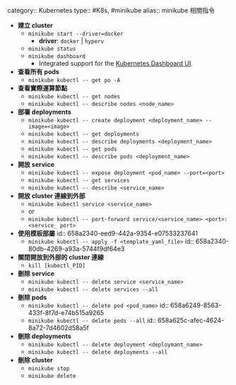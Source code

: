 category:: Kubernetes
type:: #K8s, #minikube
alias:: minikube 相關指令

- **建立 cluster**
	- `minikube start --driver=docker`
		- **driver**: `docker` | `hyperv`
	- `minikube status`
	- `minikube dashboard`
		- Integrated support for the [Kubernetes Dashboard UI](https://github.com/kubernetes/dashboard).
- **查看所有 pods**
	- `minikube kubectl -- get po -A`
- **查看實際運算節點**
	- `minikube kubectl -- get nodes`
	- `minikube kubectl -- describe nodes <node_name>`
- **部署 deployments**
	- `minikube kubectl -- create deployment <deployment_name> --image=<image>`
	- `minikube kubectl -- get deployments`
	- `minikube kubectl -- describe deployments <deployment_name>`
	- `minikube kubectl -- get pods`
	- `minikube kubectl -- describe pods <deployment_name>`
- **開放 service**
	- `minikube kubectl -- expose deployment <pod_name> --port=<port>`
	- `minikube kubectl -- get services`
	- `minikube kubectl -- describe <service_name>`
- **開放 cluster 連線到外部**
	- `minikube kubectl service <service_name>`
	- or
	- `minikube kubectl -- port-forward service/<service_name> <port>:<service_ port>`
- **使用模板部屬**
  id:: 658a2340-eed9-442a-9354-e07533237641
	- `minikube kubectl -- apply -f <template_yaml_file>`
	  id:: 658a2340-80db-4269-a93a-5744f9df64e3
- **關閉開放到外部的 cluster 連線**
	- `kill [kubectl_PID]`
- **刪除 service**
	- `minikube kubectl -- delete service <service_name>`
	- `minikube kubectl -- delete services --all`
- **刪除 pods**
	- `minikube kubectl -- delete pod <pod_name>`
	  id:: 658a6249-8563-433f-8f7d-e74b515a9265
	- `minikube kubectl -- delete pods --all`
	  id:: 658a625c-afec-4624-8a72-7d4602d58a5f
- **刪除 deployments**
	- `minikube kubectl -- delete deployment <deploymant_name>`
	- `minikube kubectl -- delete deployments --all`
- **刪除 cluster**
	- `minikube stop`
	- `minikube delete`